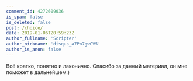 ```yaml
---
comment_id: 4272609036
is_spam: false
is_deleted: false
post: /choice/
date: 2019-01-06T20:59:23Z
author_fullname: 'Scripter'
author_nickname: 'disqus_a7Po7gwCV5'
author_is_anon: false
---
```


<p>Всё кратко, понятно и лаконично. Спасибо за данный материал, он мне поможет в дальнейшем:)</p>
